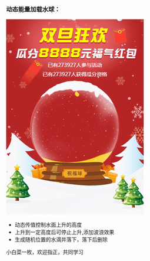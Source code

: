 ### 动态能量加载水球：
<img src="https://github.com/bestjhh/images/blob/master/13744893.jpg"/>

* 动态传值控制水面上升的高度
* 上升到一定高度后可停止上升,添加波浪效果
* 生成随机位置的水滴并落下，落下后删除

 小白菜一枚，欢迎指正，共同学习
 
